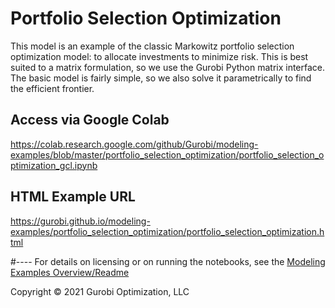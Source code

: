 # Portfolio Selection Optimization

This model is an example of the classic Markowitz portfolio selection optimization model: to allocate investments 
to minimize risk. This is best suited to a matrix formulation, so we use the Gurobi Python matrix interface. 
The basic model is fairly simple, so we also solve it parametrically to find the efficient frontier.


## Access via Google Colab

https://colab.research.google.com/github/Gurobi/modeling-examples/blob/master/portfolio_selection_optimization/portfolio_selection_optimization_gcl.ipynb

## HTML Example URL

https://gurobi.github.io/modeling-examples/portfolio_selection_optimization/portfolio_selection_optimization.html


#----
For details on licensing or on running the notebooks, see the [Modeling Examples Overview/Readme](https://github.com/Gurobi/modeling-examples/)

Copyright © 2021 Gurobi Optimization, LLC
